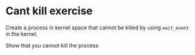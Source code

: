 # Cant kill exercise

Create a process in kernel space that cannot be killed
by using `wait_event` in the kernel.

Show that you cannot kill the process
